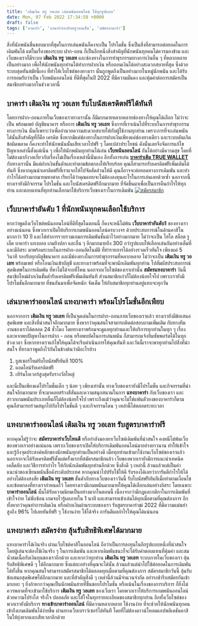 ```yaml
---
title: 'เติมเงิน ทรู วอเลท เล่นพนันออนไลน์ ได้ทุกรูปแบบ'
date: Mon, 07 Feb 2022 17:34:58 +0000
draft: false
tags: ['บาคาร่า', 'บาคาร่ารองรับทรูวอลเล็ท', 'สมัครบาคาร่า']
---
```


สิ่งที่นักพนันชื่นชอบมากที่สุดในการเล่นพนันก็คงจะเป็น โปรโมชั่น ซึ่งเป็นสิ่งที่สามารถต่อยอดในการเดิมพันได้ แต่ในเรื่องของระบบ ฝาก-ถอน ก็เป็นอีกหนึ่งสิ่งสำคัญที่นักพนันทุกคนไม่ควรมองข้าม และเว็บของเราก็มีระบบ **เติมเงิน ทรู วอเลท** และช่องทางในการทำธุรกรรมทางการเงินอื่น ๆ ที่หลากหลายเป็นอย่างมาก เพื่อให้นักพนันทุกท่านได้ทำการฝากเงิน หรือถอนเงินได้อย่างสะดวกสบายที่สุด ซึ่งด้วยระบบสุดทันสมัยนี้เอง ที่ทำให้เว็บไซต์ของทางเรา นั้นถูกพูดถึงเป็นอย่างมากในหมู่นักพนัน และได้รับการยอมรับว่าเป็น เว็บพนันออนไลน์ ที่ดีที่สุดในปี 2022 ที่มีความมั่นคง และคุ้มค่าต่อการสมัครเป็นสมาชิกอย่างมากในช่วงเวลานี้

**บาคาร่า เติมเงิน ทรู วอเลท รับโบนัสเครดิตฟรีได้ทันที**
--------------------------------------------------------

โดยการฝาก-ถอนภายในเว็บของเราทางเรานั้น ก็มีมากมายหลากหลายช่องทางให้คุณได้เลือก ไม่ว่าจะเป็น พร้อมเพย์ บัญชีธนาคาร หรือการ **เติมเงิน ทรู วอเลท** ซึ่งการที่เราเน้นไปที่ระบบในการทำธุรกรรมทางการเงิน นั่นก็เพราะว่าเพื่ออำนวยความสะดวกสบายให้กับผู้ใช้งานทุกท่าน เพราะการที่จะเล่นพนันได้นั้นสิ่งสำคัญที่ก็คือ เครดิต ซึ่งหากมีแค่ช่องทางในการฝากเงินเพียงแค่ช่องทางเดียว และระบบดันเกิดข้อผิดพลาด ก็คงจะทำให้นักพนันนั้นเสียเวลาไปฟรี ๆ โดยเปล่าประโยชน์ ดังนั้นเลยจึงจัดการแก้ไขปัญหาเหล่านี้ตั้งแต่เนิ่น ๆ เพื่อให้นักพนันทุกท่านได้เล่น **เว็บพนันออนไลน์** กันได้อย่างมีความสุข โดยที่ไม่ต้องมากังวลเกี่ยวกับเรื่องไม่เป็นเรื่องเหล่านี้นั่นเอง อีกทั้งการเล่น [**บาคาร่าเติม TRUE WALLET**](/บาคาร่าเติม-true-wallet/) กับทางเรานั้น มีแค่ฝากเงินขั้นต่ำและทำตามข้อตกลงให้เรียบร้อย คุณก็สามารถรับเครดิตฟรีเพิ่มเติมได้ทันที ซึ่งหากคุณนำเครดิตฟรีที่เราแจกให้ไปจัดสัดส่วนให้ดี คุณก็อาจจะต่อยอดทางการเดิมพัน และทำกำไรได้อย่างมากมายมหาศาล เรียกได้ว่าคุณแทบจะไม่ต้องลงทุนอะไรในการเล่นเลยด้วยซ้ำ นอกจากนี้ทางเรายังมีกิจกรรม โปรโมชั่น และโบนัสเครดิตฟรีอีกมากมาย ที่จัดขึ้นมาเพื่อเป็นการคืนกำไรให้ทุกท่าน และตอบแทนที่ทุกท่านเลือกมาใช้บริการเว็บของเราในการเดิมพัน [![สมัครสมาชิก](register-button.png)](https://member.ufarec.com/register/?s=avfreex24;lang=th)

**เว็บบาคาร่าอันดับ 1 ที่นักพนันทุกคนเลือกใช้บริการ**
-----------------------------------------------------

หากว่าพูดถึงเว็บไซต์พนันออนไลน์ที่ดีที่สุดในตอนนี้ ก็คงจะหนีไม่พ้น **เว็บบาคาร่าอันดับ1** ของทางเราอย่างแน่นอน ซึ่งพวกเราเปิดให้บริการเกมพนันออนไลน์ครบวงจร ด้วยประสบการณ์ในด้านคาสิโนมากกว่า 10 ปี และได้ทำการรวบรวมเกมการเดิมพันชั้นนำไว้อย่างมากมาย ไม่ว่าจะเป็น ไฮโล สล็อต รูเล็ต บาคาร่า แทงบอล เกมยิงปลา และอื่น ๆ อีกมากมายถึง 300 กว่ารูปแบบให้เลือกเล่นกันอย่างเต็มที่และมีอิสระ มาพร้อมระบบในการฝาก-ถอนอัตโนมัติ ที่ทำรายการได้อย่างรวดเร็วทันใจ เพียงแค่ 5 วินาที รองรับทุกบัญชีธนาคาร และมีช่องทางในการทำธุรกรรมที่หลากหลาย ไม่ว่าจะเป็น **เติมเงิน ทรู วอเลท** พร้อมเพย์ หรือโอนเงินเข้าบัญชี และทางเราพร้อมที่จะพานักเดิมพันทุกท่าน ไปสัมผัสประสบการณ์สุดพิเศษในการเดิมพัน ที่หาไม่ได้จากที่ไหน นอกจากเว็บไซต์ของเราเท่านั้น **สมัครแทงบาคาร่า** วันนี้ สมาชิกใหม่ฝากเงินขั้นต่ำรับเครดิตฟรีเพิ่มเติมทันที ส่วนสมาชิกเก่าก็ไม่ต้องน้อยใจไป เพราะเรายังมีโปรโมชั่นอีกมากมาย ที่ขนกันมาเพื่อจัดหนัก จัดเต็ม ให้กับสมาชิกทุกท่านอยู่แทบจะทุกวัน

**เล่นบาคาร่าออนไลน์ แทงบาคาร่า พร้อมโปรโมชั่นอีกเพียบ**
--------------------------------------------------------

นอกจากการ **เติมเงิน ทรู วอเลท** ที่เป็นจุดเด่นในการฝาก-ถอนภายเว็บของเราแล้ว ทางเรายังมีข้อเสนอสุดพิเศษ และสิ่งที่น่าสนใจอีกมากมาย ซึ่งหากว่าคุณสนใจสามารถติดต่อสอบถามเพิ่มเติม กับทางทีมงานของเราได้ตลอด 24 ชั่วโมง โดยทางเราพร้อมจะดูแลทุกท่านและให้บริการทุกท่านในทุก ๆ เรื่อง และหากพบปัญหาในการฝาก - ถอน หรือพบบัคในการเล่นพนัน ก็สามารถแจ้งทีมซัพพอร์ตได้ในทุกช่วงเวลา ซึ่งหากทางเราแก้ไขให้คุณได้จะรีบดำเนินการให้คุณทันที และวันนี้เราจะพาทุกท่านไปสิ่งที่น่าสนใจ ที่ทางเราพูดถึงไว้กันในข้างต้นว่ามีอะไรบ้าง

1.  ยูสเซอร์ใหม่รับโบนัสฟรีทันที 100%
2.  แอดไลน์รับเครดิตฟรี
3.  เทิร์นโอเวอร์สูงสุดรับรางวัลใหญ่

และนี่เป็นเพียงแค่โปรโมชั่นเล็ก ๆ น้อย ๆ เพียงเท่านั้น ทางเว็บของเรายังมีโปรโมชั่น และกิจกรรมที่น่าสนใจอีกมากมาย ที่จะมาคอยสร้างสีสันและความสนุกสนานในการ **แทงบาคาร่า** กับเว็บของเรา และสาวกเกมพนันประเภทอื่นก็ไม่ต้องน้อยใจไป เพราะถึงแม้ว่าคุณจะไม่ใช่แฟนตัวยงของบาคาร่าก็ตาม คุณก็สามารถร่วมสนุกไปกับโปรโมชั่นดี ๆ และกิจกรรมโดน ๆ เหล่านี้ได้ตลอดระยะเวลา

**แทงบาคาร่าออนไลน์ เติมเงิน ทรู วอเลท รับสูตรบาคาร่าฟรี**
----------------------------------------------------------

หากคุณไม่รู้ว่าจะ **สมัครบาคาร่าเว็บไหนดี** หรือกำลังมองหาเว็บไซต์เดิมพันที่น่าสนใจ คงหนีไม่พ้นเว็บของพวกเราอย่างแน่นอน เพราะเว็บของเราเปิดให้บริการเดิมพันออนไลน์มาอย่างยาวนาน ทำให้เข้าใจและรู้ถึงจุดประสงค์หลักของนักพนันทุกท่านเป็นอย่างดี เมื่อทุกท่านเข้ามาใช้งานเว็บไซต์ของเราแล้ว นอกจากจะได้รับเครดิตฟรีตั้งแต่ครั้งแรกที่สมัครสมาชิกแล้ว เว็บของพวกเรายังมีการแนะนำเทคนิค เคล็ดลับ และวิธีการทำกำไร ให้กับนักเดิมพันทุกท่านอีกด้วย ซึ่งสิ่งดี ๆ เหล่านี้ ล้วนแล้วแต่เป็นคำแนะนำของเซียนพนันชื่อดังระดับประเทศ หากคุณนำไปปรับใช้ให้ดี รับรองได้เลยว่าการันตีกำไรให้ได้อย่างไม่ต้องสงสัย **เติมเงิน ทรู วอเลท** ขั้นต่ำกับทางเว็บของเราวันนี้ รับโบนัสฟรีทันทีเมื่อทำตามเงื่อนไข และข้อตกลงที่ทางเรากำหนดไว้ โดยทางเรามีเกมพนันมากมายให้คุณได้เลือกเล่นอย่างอิสระ โดยเฉพาะ **บาคาร่าออนไลน์** นั้นได้รับความนิยมเป็นอย่างมากในตอนนี้ เนื่องจากว่ามีกฎและกติกาในการเดิมพันที่เข้าใจง่าย ไม่ซับซ้อน เกมจบไวรู้ผลภายใน 1 นาที และสามารถเข้าเล่นได้ทุกเมื่อตามที่คุณต้องการ อีกทั้งหากว่าคุณทำการเติมเงิน หรือฝากเงินผ่านระบบของเรา รับสูตรบาคาร่าai 2022 ที่มีความแม่นยำสูงถึง 96% ไปเลยทันทีฟรี ๆ ใช้งานง่าย ใช้ได้จริง การันตีผลกำไรให้คุณได้แน่นอน

**แทงบาคาร่า สมัครง่าย ลุ้นรับสิทธิพิเศษได้มากมาย**
---------------------------------------------------

แทงบาคาร่าได้เงินจริง ผ่านเว็บไซต์คาสิโนออนไลน์ ถือว่าเป็นการลงทุนในอีกรูปแบบหนึ่งที่น่าสนใจ โดยผู้เล่นจะต้องใช้เงินจริง ๆ ในการเดิมพัน และหากเดิมพันชนะก็จะได้รับค่าตอบแทนที่คุ้มค่า และสมน้ำสมเนื้อกับเงินทุนของเราอีกด้วย และหากว่าทุกท่าน **เติมเงิน ทรู วอเลท** ระบบภายในเว็บของเรา ลุ้นรับสิทธิพิเศษดี ๆ ได้อีกมากมาย ซึ่งแต่ละอย่างที่คุณจะได้นั้น ล้วนแล้วแต่นำไปใช้ต่อยอดในการเดิมพันได้ทั้งสิ้น หากคุณสนใจสามารถสมัครสมาชิกได้ตลอดทุกเมื่อตามที่คุณต้องการ สมัครสมาชิกวันนี้ ลุ้นรับข้อเสนอสุดพิเศษได้อีกมากมาย และที่สำคัญสิ่งดี ๆ เหล่านี้ล้วนมีจำนวนจำกัด อย่ารอช้ารีบสมัครกันเข้ามาเยอะ ๆ ยิ่งถ้าหากว่าคุณเป็นนักพนันสายที่ชื่นชอบโปรโมชั่น หรือเน้นในเรื่องของการบริการ ก็ยิ่งไม่ควรพลาดที่จะเข้ามาใช้บริการ **เติมเงิน ทรู วอเลท** ของเว็บเรา โดยพวกเราให้บริการเกมพนันออนไลน์ด้วยความโปร่งใส จริงใจ ปลอดภัย และใส่ใจในทุกรายละเอียดของสมาชิกทุกท่าน อีกทั้งเว็บไซต์ของพวกเรายังมีบริการ **ทางเข้าบาคาร่าออนไลน์** ที่มีความหลากหลาย ใช้งานง่าย ที่จะช่วยให้นักพนันทุกคนเข้าถึงเกมเดิมพันได้ง่ายขึ้น ผ่านทางเว็บเบราว์เซอร์ได้ทันที โดยที่ไม่ต้องดาวน์โหลดแอปพลิเคชันคาสิโนให้ยุ่งยากและเสียเวลาอีกด้วย